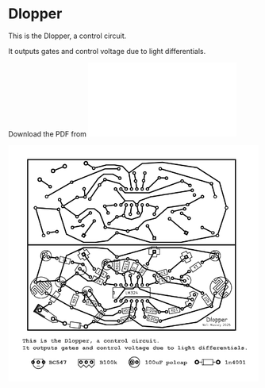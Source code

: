 Dlopper
=======

This is the Dlopper, a control circuit.

It outputs gates and control voltage due to light differentials.

Download the PDF from ![here](assets/dlopper.pdf)

![dlopper_paper_circ](assets/dlopper.png)
